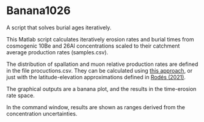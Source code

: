 # Banana1026
A script that solves burial ages iteratively.

This Matlab script calculates iteratively erosion rates and burial times from cosmogenic 10Be and 26Al concentrations scaled to their catchment average production rates (samples.csv).

The distribution of spallation and muon relative production rates are defined in the file procuctions.csv. They can be calculated using [this approach](https://angelrodes.wordpress.com/2021/12/15/average-cosmogenic-production-rate-calculator/), or just with the latitude-elevation approximations defined in [Rodés (2021)](https://doi.org/10.3390/geosciences11090362).

The graphical outputs are a banana plot, and the results in the time-erosion rate space.

In the command window, results are shown as ranges derived from the concentration uncertainties.
